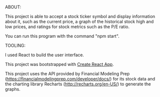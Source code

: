 ABOUT:

This project is able to accept a stock ticker symbol and display information about it, such as the current price, a graph of the historical stock high and low prices, and ratings for stock metrics such as the P/E ratio. 

You can run this program with the command "npm start".



TOOLING:

I used React to build the user interface.

This project was bootstrapped with [Create React App](https://github.com/facebook/create-react-app).

This project uses the API provided by Financial Modeling Prep (https://financialmodelingprep.com/developer/docs/) for its 
stock data and the charting library Recharts (http://recharts.org/en-US/) to generate the graphs.


